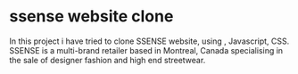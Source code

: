 # ssense website clone
In this project i have tried to clone SSENSE website, using , Javascript, CSS.
SSENSE is a multi-brand retailer based in Montreal, Canada specialising in the sale of designer fashion and high end streetwear.

